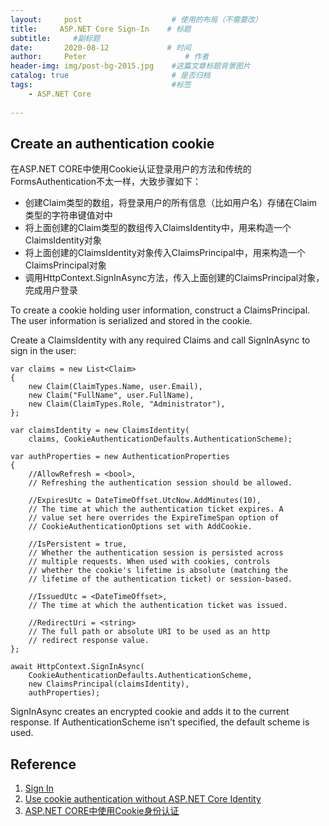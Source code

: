 ```yaml
---
layout:     post                    # 使用的布局（不需要改）
title:     ASP.NET Core Sign-In    # 标题 
subtitle:     #副标题
date:       2020-08-12             # 时间
author:     Peter                      # 作者
header-img: img/post-bg-2015.jpg    #这篇文章标题背景图片
catalog: true                       # 是否归档
tags:                               #标签
    - ASP.NET Core
    
---
```

## Create an authentication cookie

在ASP.NET CORE中使用Cookie认证登录用户的方法和传统的FormsAuthentication不太一样，大致步骤如下：

+ 创建Claim类型的数组，将登录用户的所有信息（比如用户名）存储在Claim类型的字符串键值对中
+ 将上面创建的Claim类型的数组传入ClaimsIdentity中，用来构造一个ClaimsIdentity对象
+ 将上面创建的ClaimsIdentity对象传入ClaimsPrincipal中，用来构造一个ClaimsPrincipal对象
+ 调用HttpContext.SignInAsync方法，传入上面创建的ClaimsPrincipal对象，完成用户登录


To create a cookie holding user information, construct a ClaimsPrincipal. The user information is serialized and stored in the cookie.

Create a ClaimsIdentity with any required Claims and call SignInAsync to sign in the user:  

```
var claims = new List<Claim>
{
    new Claim(ClaimTypes.Name, user.Email),
    new Claim("FullName", user.FullName),
    new Claim(ClaimTypes.Role, "Administrator"),
};

var claimsIdentity = new ClaimsIdentity(
    claims, CookieAuthenticationDefaults.AuthenticationScheme);

var authProperties = new AuthenticationProperties
{
    //AllowRefresh = <bool>,
    // Refreshing the authentication session should be allowed.

    //ExpiresUtc = DateTimeOffset.UtcNow.AddMinutes(10),
    // The time at which the authentication ticket expires. A 
    // value set here overrides the ExpireTimeSpan option of 
    // CookieAuthenticationOptions set with AddCookie.

    //IsPersistent = true,
    // Whether the authentication session is persisted across 
    // multiple requests. When used with cookies, controls
    // whether the cookie's lifetime is absolute (matching the
    // lifetime of the authentication ticket) or session-based.

    //IssuedUtc = <DateTimeOffset>,
    // The time at which the authentication ticket was issued.

    //RedirectUri = <string>
    // The full path or absolute URI to be used as an http 
    // redirect response value.
};

await HttpContext.SignInAsync(
    CookieAuthenticationDefaults.AuthenticationScheme, 
    new ClaimsPrincipal(claimsIdentity), 
    authProperties);
```  

SignInAsync creates an encrypted cookie and adds it to the current response. If AuthenticationScheme isn't specified, the default scheme is used.  





## Reference

1. [Sign In](https://identityserver4.readthedocs.io/en/latest/topics/signin.html#sign-in)
2. [Use cookie authentication without ASP.NET Core Identity](https://docs.microsoft.com/en-us/aspnet/core/security/authentication/)
3. [ASP.NET CORE中使用Cookie身份认证](https://www.cnblogs.com/OpenCoder/p/8341843.html)
